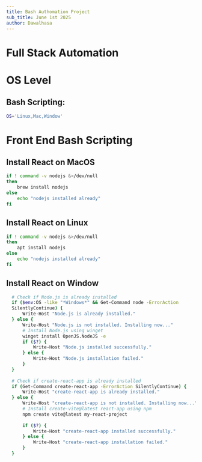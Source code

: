 ```yaml
---
title: Bash Authomation Project
sub_title: June 1st 2025
author: Dawalhasa
---
```


Full Stack Automation
======================

<!-- new_lines: 5 -->

<!-- pause -->

# OS Level

## Bash Scripting:
```bash
OS='Linux,Mac,Window'
```

<!-- end_slide -->

Front End Bash Scripting
========================

<!-- new_lines: 5 -->

<!-- pause -->

## Install React on MacOS
<!-- pause -->

<!-- new_lines: 5 -->


```bash
if ! command -v nodejs &>/dev/null
then
    brew install nodejs
else
    echo "nodejs installed already"
fi
```

<!-- end_slide -->


<!-- new_lines: 5 -->


## Install React on Linux

<!-- new_lines: 5 -->

<!-- pause -->

```bash
if ! command -v nodejs &>/dev/null
then
    apt install nodejs
else
    echo "nodejs installed already"
fi
```
<!-- end_slide -->

<!-- new_lines: 2 -->

## Install React on Window
<!-- new_line -->


<!-- pause -->

```bash
  # Check if Node.js is already installed                                     
  if ($env:OS -like "*Windows*" && Get-Command node -ErrorAction              
  SilentlyContinue) {                                                         
      Write-Host "Node.js is already installed."                              
  } else {                                                                    
      Write-Host "Node.js is not installed. Installing now..."                
      # Install Node.js using winget                                          
      winget install OpenJS.NodeJS -e                                         
      if ($?) {                                                               
          Write-Host "Node.js installed successfully."                        
      } else {                                                                
          Write-Host "Node.js installation failed."                           
      }                                                                       
  }                                                                           
                                                                              
  # Check if create-react-app is already installed                            
  if (Get-Command create-react-app -ErrorAction SilentlyContinue) {           
      Write-Host "create-react-app is already installed."                     
  } else {                                                                    
      Write-Host "create-react-app is not installed. Installing now..."       
      # Install create-vite@latest react-app using npm                        
      npm create vite@latest my-react-project                                 
                                                                              
      if ($?) {                                                               
          Write-Host "create-react-app installed successfully."               
      } else {                                                                
          Write-Host "create-react-app installation failed."                  
      }                                                                       
  }                                                                         
```
